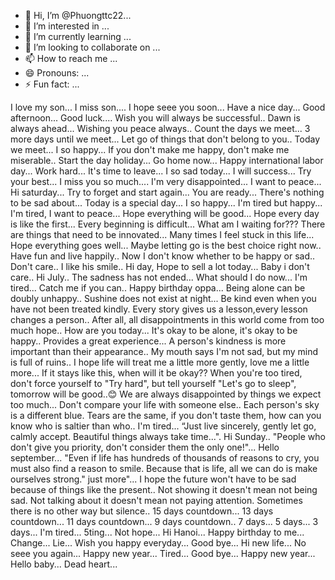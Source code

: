 - 👋 Hi, I’m @Phuongttc22...
- 👀 I’m interested in ...
- 🌱 I’m currently learning ...
- 💞️ I’m looking to collaborate on ...
- 📫 How to reach me ...
- 😄 Pronouns: ...
- ⚡ Fun fact: ...

<!---
Phuongttc22/Phuongttc22 is a ✨ special ✨ repository because its `README.md` (this file) appears on your GitHub profile.
You can click the Preview link to take a look at your changes.
--->
I love my son...
I miss son....
I hope seee you soon...
Have a nice day...
Good afternoon...
Good luck....
Wish you will always be successful..
Dawn is always ahead...
Wishing you peace always..
Count the days we meet...
3 more days until we meet...
Let go of things that don't belong to you..
Today we meet...
I so happy...
If you don't make me happy, don't make me miserable..
Start the day holiday...
Go home now...
Happy international labor day...
Work hard...
It's time to leave...
I so sad today...
I will success...
Try your best...
I miss you so much....
I'm very disappointed...
I want to peace...
Hi saturday...
Try to forget and start again...
You are ready...
There's nothing to be sad about...
Today is a special day...
I so happy...
I'm tired but happy...
I'm tired, I want to peace...
Hope everything will be good...
Hope every day is like the first...
Every beginning is difficult...
What am I waiting for???
There are things that need to be innovated...
Many times I feel stuck in this life...
Hope everything goes well...
Maybe letting go is the best choice right now..
Have fun and live happily..
Now I don't know whether to be happy or sad..
Don't care..
I like his smile..
Hi day, Hope to sell a lot today...
Baby i don't care..
Hi July..
The sadness has not ended...
What should I do now...
I'm tired...
Catch me if you can..
Happy birthday oppa...
Being alone can be doubly unhappy..
Sushine does not exist at night...
Be kind even when you have not been treated kindly.
Every story gives us a lesson,every lesson changes a person..
After all, all disappointments in this world come from too much hope..
How are you today...
It's okay to be alone, it's okay to be happy..
Provides a great experience...
A person's kindness is more important than their appearance..
My mouth says I'm not sad, but my mind is full of ruins..
I hope life will treat me a little more gently, love me a little more...
If it stays like this, when will it be okay??
When you're too tired, don't force yourself to "Try hard", but tell yourself "Let's go to sleep", tomorrow will be good..😊
We are always disappointed by things we expect too much...
Don't compare your life with someone else.. Each person's sky is a different blue. Tears are the same, if you don't taste them, how can you know who is saltier than who..
I'm tired...
“Just live sincerely, gently let go, calmly accept. Beautiful things always take time...".
Hi Sunday..
"People who don't give you priority, don't consider them the only one!"...
Hello september...
"Even if life has hundreds of thousands of reasons to cry, you must also find a reason to smile. Because that is life, all we can do is make ourselves strong." just more"...
I hope the future won't have to be sad because of things like the present..
Not showing it doesn't mean not being sad. Not talking about it doesn't mean not paying attention. Sometimes there is no other way but silence..
15 days countdown...
13 days countdown...
11 days countdown...
9 days countdown..
7 days...
5 days...
3 days...
I'm tired...
5ting...
Not hope...
Hi Hanoi...
Happy birthday to me...
Change...
Lie...
Wish you happy everyday...
Good bye...
Hi new life...
No seee you again...
Happy new year...
Tired...
Good bye...
Happy new year...
Hello baby...
Dead heart...

